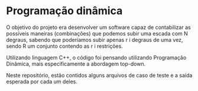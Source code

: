# Programação dinâmica

O objetivo do projeto era desenvolver um software capaz de contabilizar as possíveis
maneiras (combinações) que podemos subir uma escada com N degraus, sabendo que
poderíamos subir apenas r i degraus de uma vez, sendo R um conjunto contendo as r i
restrições.

Utilizando linguagem C++, o código foi pensando utilizando Programação Dinâmica,
mais especificamente a abordagem ​top-down. 

Neste repositório, estão contidos alguns arquivos de caso de teste e a saída esperada por cada um deles.
